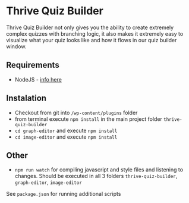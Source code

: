# Thrive Quiz Builder

Thrive Quiz Builder not only gives you the ability to create extremely complex quizzes with branching logic, it also makes it extremely easy to visualize what your quiz looks like and how it flows in our quiz builder window.

## Requirements
* NodeJS - [info here](https://nodejs.org/)

## Instalation
* Checkout from git into `/wp-content/plugins` folder
* from terminal execute `npm install` in the main project folder `thrive-quiz-builder`
* `cd graph-editor` and execute `npm install`
* `cd image-editor` and execute `npm install`

## Other
* `npm run watch` for compiling javascript and style files and listening to changes. Should be executed in all 3 folders `thrive-quiz-builder`, `graph-editor`, `image-editor`
 

See `package.json` for running additional scripts